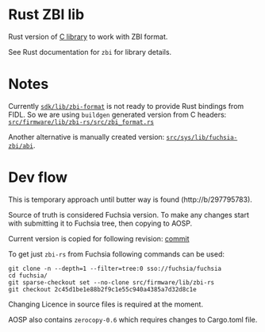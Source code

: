 # Rust ZBI lib

Rust version of [C library](src/firmware/lib/zbi) to work with ZBI format.

See Rust documentation for `zbi` for library details.

# Notes

Currently [`sdk/lib/zbi-format`](sdk/lib/zbi-format) is not ready to provide Rust bindings from FIDL.
So we are using `buildgen` generated version from C headers: [`src/firmware/lib/zbi-rs/src/zbi_format.rs`](src/firmware/lib/zbi-rs/src/zbi_format.rs)

Another alternative is manually created version: [`src/sys/lib/fuchsia-zbi/abi`](src/sys/lib/fuchsia-zbi/abi).

# Dev flow

This is temporary approach until butter way is found (http://b/297795783).

Source of truth is considered Fuchsia version. To make any changes start with submitting it to Fuchsia tree, then copying to AOSP.

Current version is copied for following revision: [commit](https://cs.opensource.google/fuchsia/fuchsia/+/2c45d1be1e88b2f9c1e55c940a4385a7d32d8c1e)

To get just `zbi-rs` from Fuchsia following commands can be used:
```
git clone -n --depth=1 --filter=tree:0 sso://fuchsia/fuchsia
cd fuchsia/
git sparse-checkout set --no-clone src/firmware/lib/zbi-rs
git checkout 2c45d1be1e88b2f9c1e55c940a4385a7d32d8c1e
```

Changing Licence in source files is required at the moment.

AOSP also contains `zerocopy-0.6` which requires changes to Cargo.toml file.
